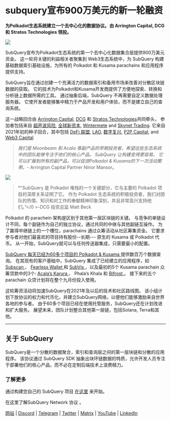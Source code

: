 # subquery宣布900万美元的新一轮融资

**为Polkadot生态系统建立一个去中心化的数据协议。 由 Arrington Capital, DCG 和 Stratos Technologies 领投。**

![](https://cdn-images-1.medium.com/max/1600/0*PR4oqrB9Am03VseR)

SubQuery宣布为Polkadot生态系统的第一个去中心化数据集合层提供900万美元资金。 这一轮将关键的利益相关者聚集到 Web3生态系统中，为 SubQuery 构建基础数据索引基础设施，为所有的 Polkadot 和 Kusama parachains 和应用程序提供支持。

SubQuery旨在通过创建一个充满活力的数据索引和备用市场来改善对分散区块链数据的获取。 它的技术为Polkadot和Kusama开发商提供了方便地探索、转换和分析链上数据所需的工具。 通过抽象后端，SubQuery 不再需要自定义数据处理服务器。 它使开发者能够集中精力于产品开发和用户体验，而不是建立自己的查询系统。

这一战略回合由 [Arrington Capital](https://arringtonxrpcapital.com/), [DCG](https://dcg.co/) 和 [Stratos Technologies](https://www.stratoslp.com/)共同牵头， 参加者包括来自 [超声波风险](https://hypersphere.ventures/), [全球新资本](http://ngc.fund/), [Wintermete](https://www.wintermute.com/) and [Skynet Trading](http://skynettrading.com/). 它来自2021年初的种子回合，其中包括 [DeFi 联盟](https://defialliance.co/), [LAO](https://www.thelao.io/), [数字复兴](https://drf.ee/), [P2P Capital](https://www.p2pcap.com/), and [Web3 Capital](https://web3.capital/)

> *我们是 Moonbeam 和 Acala 等副产品的早期投资者，希望这些生态系统中的团队能够专注于他们的核心产品。 SubQuery 让构建变得更容易。 它可以扩展到所有的副产品，可以促进Polkadot & Kusama的下一次活动繁荣。*- Arrington Capital Partner Ninor Mansor。

![](https://cdn-images-1.medium.com/max/1600/1*j4VHuY_BgjkYv_bQ6_DmcQ.gif)

> *"SubQuery 是 Polkadot 堆栈的一个关键部分，它与主要的 Polkadot 项目的深厚关系证明了它。 作为 Polkadot 生态系统的积极投资者，我们对团队的热情、知识和对工作的奉献精神印象深刻，并且非常高兴支持他们。”</0 >-DCG 投资总监 Matt Beck</p> </blockquote> 
> 
> Polkadot 的 parachein 架构是区别于其他第一层区块链的关键。 与竞争的单链设计不同，每个副链作为自己的独立协议，通过共同的中继与其他副链互操作。 为了赢得中继链上的一个槽位，parachains 通过众筹活动从社区筹集资金。 它要求参与者对他们最喜欢的项目持有股份--长期--- 原生的 Kusama 或 Polkadot 代币。 从一开始，SubQuery就可以与任何传送器集成，只需要最小的配置。
> 
> [SubQuery 每天已经为60多个项目的 Polkadot & Kusama ](https://explorer.subquery.network/) 提供数百万个数据查询。 在其现有的客户基础中，SubQuery 集成了已经建立的应用程序，如 [ Subscan ](https://subquery.medium.com/subscans-multi-signature-tool-powered-by-subquery-926da3e4fc25) 、 [ Fearless Wallet ](https://explorer.subquery.network/subquery/ef1rspb/fearless-wallet) 和 [ SubVis ](https://subquery.medium.com/explore-kusama-auctions-with-subvis-io-and-subquery-522351538d17) ，以及最初的5个 Kusama parachain 众筹贷款中的3个: [ Acala’s Karura ](https://subquery.medium.com/karura-integrates-with-subquery-to-aggregate-and-serve-defi-data-to-kusama-builders-d34f0e722311) 、 Phala’s Khala 和 [ Bifrost ](https://subquery.medium.com/bifrost-chooses-subquery-to-provide-the-data-for-their-new-dapp-c8005ee54f38) 。 接下来的五个 parachain 众贷计划将在整个九月份投入使用。
> 
> 这轮筹资活动将加速SubQuery在2021年及以后的技术和社区路线图。 该小组计划下放协议的权力和代币化，并建立SubQuery网络，以便他们能够激励来自世界各地的参与者。 由于60多个项目已经在使用托管服务，SubQuery还在计划改进和扩大服务。 展望未来，团队计划整合其他第一层链，包括Solana, Terra和其他。
> 
> * * * * *
> 
> ## 关于 SubQuery
> 
> SubQuery是一个分散的数据聚合，索引和查询层之间的第一层块链和分散的应用程序。 该协议通过 SubQuery SDK 抽象出块环链数据的特质，允许开发人员专注于部署他们的核心产品，而不必在定制后端技术上浪费精力。
> 
> ### 了解更多
> 
> 通过构建您自己的 SubQuery 项目 [在这里](https://doc.subquery.network/) 来开始。
> 
> 在这里了解SubQuery Network 协议 [](https://static.subquery.network/whitepaper.pdf)。
> 
> [网站](https://subquery.network/) | [Discord](https://discord.com/invite/78zg8aBSMG) | [Telegram](https://t.me/subquerynetwork) | [Twitter](https://twitter.com/subquerynetwork) | [Matrix](https://matrix.to/#/#subquery:matrix.org) | [YouTube](https://www.youtube.com/channel/UCi1a6NUUjegcLHDFLr7CqLw) | [LinkedIn](https://www.linkedin.com/company/subquery)